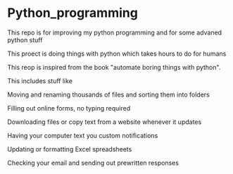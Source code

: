 # Python_programming
This repo is for improving my python programming and for some advaned python stuff

This proect is doing things with python which takes hours to do for humans

This reop is inspired from the book "automate boring things with python".

This includes stuff like

Moving and renaming thousands of files and sorting them into folders

Filling out online forms, no typing required

Downloading files or copy text from a website whenever it updates

Having your computer text you custom notifications

Updating or formatting Excel spreadsheets

Checking your email and sending out prewritten responses
